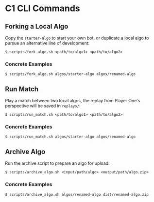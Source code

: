 # C1 CLI Commands

## Forking a Local Algo

Copy the `starter-algo` to start your own bot, or duplicate a local algo to pursue an alternative
line of development:

    $ scripts/fork_algo.sh <path/to/algo1> <path/to/algo2>

### Concrete Examples

    $ scripts/fork_algo.sh algos/starter-algo algos/renamed-algo

## Run Match

Play a match between two local algos, the replay from Player One's perspective will be saved in
`replays/`:

    $ scripts/run_match.sh <path/to/algo1> <path/to/algo2>

### Concrete Examples

    $ scripts/run_match.sh algos/starter-algo algos/renamed-algo

## Archive Algo

Run the archive script to prepare an algo for upload:

    $ scripts/archive_algo.sh <input/path/algo> <output/path/algo.zip>

### Concrete Examples

    $ scripts/archive_algo.sh algos/renamed-algo dist/renamed-algo.zip

